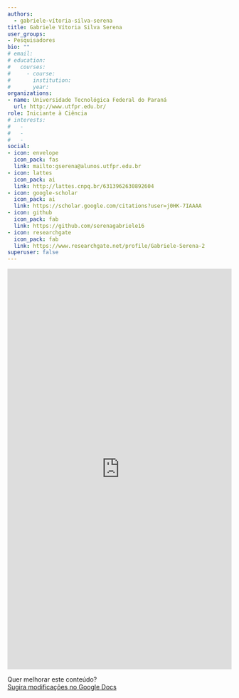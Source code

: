 ```yaml
---
authors:
  - gabriele-vítoria-silva-serena
title: Gabriele Vítoria Silva Serena
user_groups:
- Pesquisadores
bio: ""
# email: 
# education:
#   courses:
#     - course: 
#       institution: 
#       year: 
organizations:
- name: Universidade Tecnológica Federal do Paraná
  url: http://www.utfpr.edu.br/
role: Iniciante à Ciência
# interests:
#   - 
#   - 
#   - 
social:
- icon: envelope
  icon_pack: fas
  link: mailto:gserena@alunos.utfpr.edu.br
- icon: lattes
  icon_pack: ai
  link: http://lattes.cnpq.br/6313962630892604
- icon: google-scholar
  icon_pack: ai
  link: https://scholar.google.com/citations?user=j0HK-7IAAAA
- icon: github
  icon_pack: fab
  link: https://github.com/serenagabriele16
- icon: researchgate
  icon_pack: fab
  link: https://www.researchgate.net/profile/Gabriele-Serena-2
superuser: false
---
```


<!-- HTML -->
<iframe frameborder="0" style="width: 100%; height: 900px" src="https://docs.google.com/document/d/e/2PACX-1vReM8PKt9oLIrk1VCuuGxUk8CYHIkI-VwpV0VO44kVOHyCJhp8DfQT8sOtJCvc_Lh9OqAjBHBDfUEH1/pub?embedded=true"></iframe>

<!-- HTML e Markdown -->
Quer melhorar este conteúdo?<br>
[<i class="fa fa-edit" aria-hidden="true"></i> Sugira modificações no Google Docs][edit]

[edit]: https://docs.google.com/document/d/1J-W0fN-k4mgQS6uYW_1aLDHlae9kuBGeTWus2qzRChc/edit
